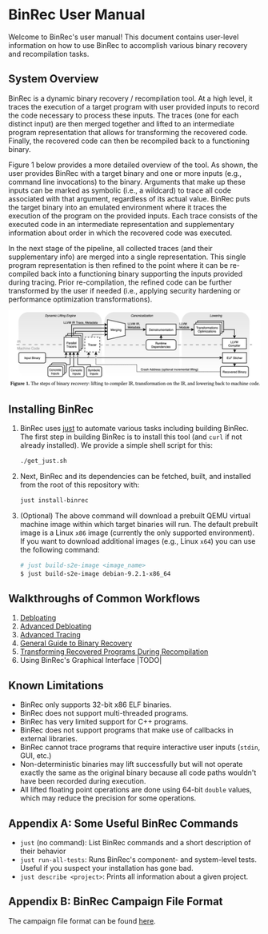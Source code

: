 BinRec User Manual
==================

Welcome to BinRec's user manual! This document contains user-level information
on how to use BinRec to accomplish various binary recovery and recompilation
tasks.

System Overview
---------------

BinRec is a dynamic binary recovery / recompilation tool. At a high level,
it traces the execution of a target program with user provided inputs to record
the code necessary to process these inputs. The traces (one for each distinct
input) are then merged together and lifted to an intermediate program
representation that allows for transforming the recovered code. Finally,
the recovered code can then be recompiled back to a functioning binary.

Figure 1 below provides a more detailed overview of the tool. As shown,
the user provides BinRec with a target binary and one or more inputs
(e.g., command line invocations) to the binary. Arguments that make up these
inputs can be marked as symbolic (i.e., a wildcard) to trace all code
associated with that argument, regardless of its actual value. BinRec puts
the target binary into an emulated environment where it traces the execution
of the program on the provided inputs. Each trace consists of the executed code
in an intermediate representation and supplementary information about order in
which the recovered code was executed.

In the next stage of the pipeline, all collected traces (and their supplementary
info) are merged into a single representation.  This single program
representation is then refined to the point where it can be re-compiled back
into a functioning binary supporting the inputs provided during tracing.
Prior re-compilation, the refined code can be further transformed by the user
if needed (i.e., applying security hardening or performance optimization
transformations).

![Overview of BinRec's Operation](binrec_ov1.png)

Installing BinRec
---------------

1. BinRec uses [just](https://github.com/casey/just#installation) to automate
various tasks including building BinRec. The first step in building BinRec is
to install this tool (and `curl` if not already installed). We provide a simple
shell script for this:

    ```bash
    ./get_just.sh
    ```

2. Next, BinRec and its dependencies can be fetched, built, and installed from
the root of this repository with:

    ```bash
    just install-binrec
    ```

3. (Optional) The above command will download a prebuilt QEMU virtual machine
image within which target binaries will run. The default prebuilt image is a
Linux `x86` image (currently the only supported environment). If you want to
download additional images (e.g., Linux `x64`) you can use the following
command:

   ```bash
   # just build-s2e-image <image_name>
   $ just build-s2e-image debian-9.2.1-x86_64
   ```

Walkthroughs of Common Workflows
--------------------------------

 1. [Debloating](walkthroughs/debloating.md)
 2. [Advanced Debloating](walkthroughs/advanced_debloating.md)
 3. [Advanced Tracing](walkthroughs/advanced_tracing.md)
 4. [General Guide to Binary Recovery](walkthroughs/generalguide.md)
 5. [Transforming Recovered Programs During Recompilation](walkthroughs/transformations.md)
 6. Using BinRec's Graphical Interface |TODO|

Known Limitations
-----------------

- BinRec only supports 32-bit x86 ELF binaries.
- BinRec does not support multi-threaded programs.
- BinRec has very limited support for C++ programs.
- BinRec does not support programs that make use of callbacks in external libraries.
- BinRec cannot trace programs that require interactive user inputs
(`stdin`, GUI, etc.)
- Non-deterministic binaries may lift successfully but will not operate
exactly the same as the original binary because all code paths wouldn't
have been recorded during execution.
- All lifted floating point operations are done using 64-bit `double` values,
which may reduce the precision for some operations.

Appendix A: Some Useful BinRec Commands
--------------------------------------------------

- `just` (no command): List BinRec commands and a short description of
their behavior
- `just run-all-tests`: Runs BinRec's component- and system-level tests.
Useful if you suspect your installation has gone bad.
- `just describe <project>`: Prints all information about a given project.

Appendix B: BinRec Campaign File Format
--------------------------------------------------

The campaign file format can be found [here](./campaign_schema.md).
